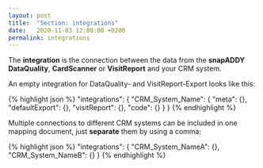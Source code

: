 ```yaml
---
layout: post
title:  "Section: integrations"
date:   2020-11-03 12:00:00 +0200
permalink: integrations
---
```


The <b>integration</b> is the connection between the data from the <b>snapADDY DataQuality</b>, <b>CardScanner</b> or <b>VisitReport</b> and your CRM system.

An empty integration for DataQuality- and VisitReport-Export looks like this:

{% highlight json %}
"integrations": {
  "CRM_System_Name": {
    "meta": {},
    "defaultExport": {},
    "visitReport": {},
    "code": {}
  }
}
{% endhighlight %}

Multiple connections to different CRM systems can be included in one mapping document, just <b>separate</b> them by using a comma:

{% highlight json %}
"integrations": {
    "CRM_System_NameA": {},
    "CRM_System_NameB": {}
  }
{% endhighlight %}

